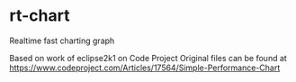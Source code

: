 # rt-chart
Realtime fast charting graph

Based on work of eclipse2k1 on Code Project
Original files can be found at https://www.codeproject.com/Articles/17564/Simple-Performance-Chart

